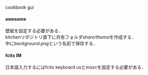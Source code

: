 cookbook gui

#### awesome
壁紙を設定する必要がある．  
kitchenリポジトリ直下に共有フォルダ*share/thema*を作成する．  
中に*background.png*という名前で保存する．

#### fcitx IM
日本語入力するにはfcitx keyboard usとmozcを設定する必要がある．

